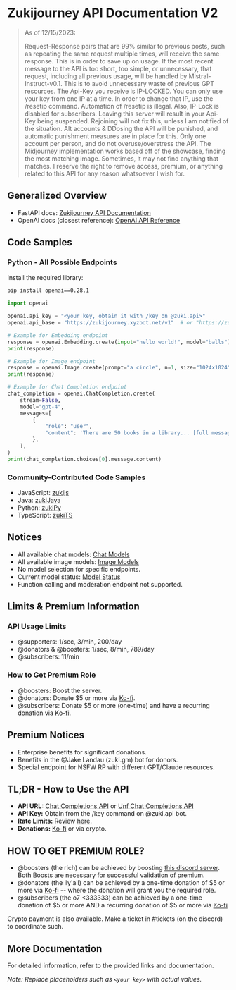 # Zukijourney API Documentation V2

>As of 12/15/2023:
>
>Request-Response pairs that are 99% similar to previous posts, such as repeating the same request multiple times, will receive the same response. This is in order to save up on usage.
>If the most recent message to the API is too short, too simple, or unnecessary,  that request, including all previous usage, will be handled by Mistral-Instruct-v0.1. This is to avoid unnecessary waste of previous GPT resources.
>The Api-Key you receive is IP-LOCKED. You can only use your key from one IP at a time. In order to change that IP, use the /resetip command. Automation of /resetip is illegal.  Also, IP-Lock is disabled for subscribers.
>Leaving this server will result in your Api-Key being suspended. Rejoining will not fix this, unless I am notified of the situation.
>Alt accounts & DDosing the API will be punished, and automatic punishment measures are in place for this. Only one account per person, and do not overuse/overstress the API.
>The Midjourney implementation works based off of the showcase, finding the most matching image. Sometimes, it may not find anything that matches.
>I reserve the right to remove access, premium, or anything related to this API for any reason whatsoever I wish for.

## Generalized Overview

- FastAPI docs: [Zukijourney API Documentation](http://zukijourney.xyzbot.net/docs)
- OpenAI docs (closest reference): [OpenAI API Reference](https://platform.openai.com/docs/api-reference)

## Code Samples

### Python - All Possible Endpoints

Install the required library:

```bash
pip install openai==0.28.1
```

```python
import openai

openai.api_key = "<your key, obtain it with /key on @zuki.api>"
openai.api_base = "https://zukijourney.xyzbot.net/v1"  # or "https://zukijourney.xyzbot.net/unf"

# Example for Embedding endpoint
response = openai.Embedding.create(input="hello world!", model="balls")
print(response)

# Example for Image endpoint
response = openai.Image.create(prompt="a circle", n=1, size="1024x1024")
print(response)

# Example for Chat Completion endpoint
chat_completion = openai.ChatCompletion.create(
    stream=False,
    model="gpt-4",
    messages=[
        {
            "role": "user",
            "content": 'There are 50 books in a library... [full message]',
        },
    ],
)
print(chat_completion.choices[0].message.content)


```

### Community-Contributed Code Samples

- JavaScript: [zukijs](https://github.com/Sabsterrexx/zukijs)
- Java: [zukiJava](https://github.com/Sabsterrexx/zukiJava)
- Python: [zukiPy](https://github.com/Launchers-1/zukiPy)
- TypeScript: [zukiTS](https://github.com/eL1fe/zukiTS)



## Notices

- All available chat models: [Chat Models](https://zukijourney.xyzbot.net/v1/models)
- All available image models: [Image Models](https://zukijourney.xyzbot.net/models/images)
- No model selection for specific endpoints.
- Current model status: [Model Status](https://zukijourney.xyzbot.net/status)
- Function calling and moderation endpoint not supported.


## Limits & Premium Information

### API Usage Limits

- @supporters: 1/sec, 3/min, 200/day
- @donators & @boosters: 1/sec, 8/min, 789/day
- @subscribers: 11/min

### How to Get Premium Role

- @boosters: Boost the server.
- @donators: Donate $5 or more via [Ko-fi](https://ko-fi.com/zukixa).
- @subscribers: Donate $5 or more (one-time) and have a recurring donation via [Ko-fi](https://ko-fi.com/zukixa).



## Premium Notices

- Enterprise benefits for significant donations.
- Benefits in the @Jake Landau (zuki.gm) bot for donors.
- Special endpoint for NSFW RP with different GPT/Claude resources.



## TL;DR - How to Use the API

- **API URL:** [Chat Completions API](https://zukijourney.xyzbot.net/v1/chat/completions) or [Unf Chat Completions API](https://zukijourney.xyzbot.net/unf/chat/completions)
- **API Key:** Obtain from the /key command on @zuki.api bot.
- **Rate Limits:** Review [here](#limits--premium-information).
- **Donations:** [Ko-fi](https://ko-fi.com/zukixa) or via crypto.

## HOW TO GET PREMIUM ROLE?

- @boosters (the rich) can be achieved by boosting [this discord server](https://discord.gg/zukijourney). Both Boosts are necessary for successful validation of premium.
- @donators (the ily'all) can be achieved by a one-time donation of $5 or more via [Ko-fi](https://ko-fi.com/zukixa) -- where the donation will grant you the required role.
- @subscribers (the o7 <333333) can be achieved by a one-time donation of $5 or more  AND a recurring donation of $5 or more via [Ko-fi](https://ko-fi.com/zukixa)

Crypto payment is also available. Make a ⁠ticket in #tickets (on the discord) to coordinate such.

## More Documentation

For detailed information, refer to the provided links and documentation.

*Note: Replace placeholders such as `<your key>` with actual values.*
